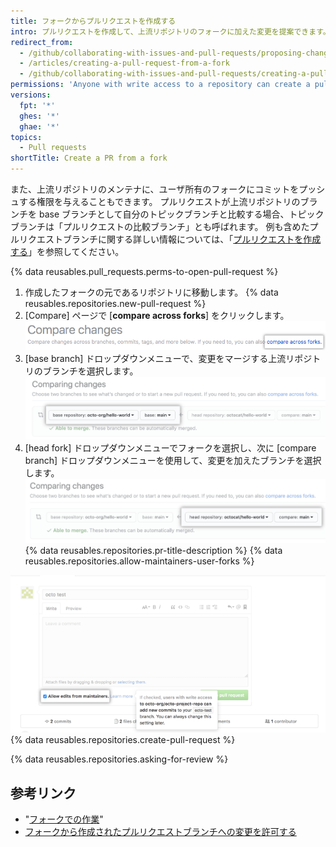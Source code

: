 ```yaml
---
title: フォークからプルリクエストを作成する
intro: プルリクエストを作成して、上流リポジトリのフォークに加えた変更を提案できます。
redirect_from:
  - /github/collaborating-with-issues-and-pull-requests/proposing-changes-to-your-work-with-pull-requests/creating-a-pull-request-from-a-fork
  - /articles/creating-a-pull-request-from-a-fork
  - /github/collaborating-with-issues-and-pull-requests/creating-a-pull-request-from-a-fork
permissions: 'Anyone with write access to a repository can create a pull request from a user-owned fork. {% data reusables.enterprise-accounts.emu-permission-propose %}'
versions:
  fpt: '*'
  ghes: '*'
  ghae: '*'
topics:
  - Pull requests
shortTitle: Create a PR from a fork
---
```


また、上流リポジトリのメンテナに、ユーザ所有のフォークにコミットをプッシュする権限を与えることもできます。 プルリクエストが上流リポジトリのブランチを base ブランチとして自分のトピックブランチと比較する場合、トピックブランチは「プルリクエストの比較ブランチ」とも呼ばれます。 例も含めたプルリクエストブランチに関する詳しい情報については、「[プルリクエストを作成する](/articles/creating-a-pull-request/#changing-the-branch-range-and-destination-repository)」を参照してください。

{% data reusables.pull_requests.perms-to-open-pull-request %}

1. 作成したフォークの元であるリポジトリに移動します。
{% data reusables.repositories.new-pull-request %}
3. [Compare] ページで [**compare across forks**] をクリックします。 ![[Compare across forks] リンク](/assets/images/help/pull_requests/compare-across-forks-link.png)
4. [base branch] ドロップダウンメニューで、変更をマージする上流リポジトリのブランチを選択します。 ![base フォークとブランチを選択するドロップダウンメニュー](/assets/images/help/pull_requests/choose-base-fork-and-branch.png)
5. [head fork] ドロップダウンメニューでフォークを選択し、次に [compare branch] ドロップダウンメニューを使用して、変更を加えたブランチを選択します。 ![head フォークと比較ブランチを選択するドロップダウンメニュー](/assets/images/help/pull_requests/choose-head-fork-compare-branch.png)
{% data reusables.repositories.pr-title-description %}
{% data reusables.repositories.allow-maintainers-user-forks %}

  ![メンテナに変更を許可するサイドバーのチェックボックス](/assets/images/help/pull_requests/allow-maintainers-to-make-edits.png)
{% data reusables.repositories.create-pull-request %}

{% data reusables.repositories.asking-for-review %}

## 参考リンク

- "[フォークでの作業](/articles/working-with-forks)"
- [フォークから作成されたプルリクエストブランチへの変更を許可する](/articles/allowing-changes-to-a-pull-request-branch-created-from-a-fork)
